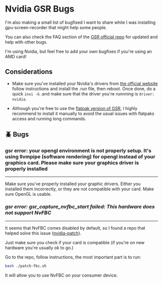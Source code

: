 # Nvidia GSR Bugs

I'm also making a small list of bugfixed I want to share while I was installing gpu-screen-recorder that might help some people.

You can also check the FAQ section of the [GSR official repo](https://git.dec05eba.com/gpu-screen-recorder/about) for updated and help with other bugs.

I'm using Nvidia, but feel free to add your own bugfixes if you're using an AMD card!

## Considerations

- Make sure you've installed your Nvidia's drivers from [the official website](https://www.nvidia.com/en-us/drivers/) follow instructions and install the .run file, then reboot. Once done, do a quick ```inxi -G``` .and make sure that the driver you're runnning is ```driver: nvidia```.

- Although you're free to use the [flatpak version of GSR](https://flathub.org/apps/com.dec05eba.gpu_screen_recorder), I highly recommend to install it manually to avoid the usual issues with flatpaks access and running long commands. 

## 🪲 Bugs

### gsr error: your opengl environment is not properly setup. It's using llvmpipe (software rendering) for opengl instead of your graphics card. Please make sure your graphics driver is properly installed
---

Make sure you've properly installed your graphic drivers. Either you installed them incorrectly, or they are not compatible with your card. Make sure OpenGL is usable.

### _gsr error: gsr_capture_nvfbc_start failed: This hardware does not support NvFBC_
---
It seems that NvFBC comes disabled by default, so I found a repo that helped solve this issue ([nvidia-patch](https://github.com/keylase/nvidia-patch)). 

Just make sure you check if your card is compatible (if you're on new hardware you're usually ok to go.)

Go to the repo, follow instructions, the most important part is to run:

```bash
bash ./patch-fbc.sh
```
It will allow you to use NvFBC on your consumer device.